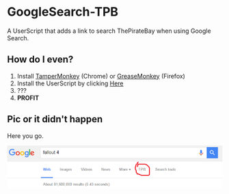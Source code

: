 # GoogleSearch-TPB
A UserScript that adds a link to search ThePirateBay when using Google Search.

## How do I even?

1. Install [TamperMonkey](https://chrome.google.com/webstore/detail/tampermonkey/dhdgffkkebhmkfjojejmpbldmpobfkfo?hl=en) (Chrome) or [GreaseMonkey](https://addons.mozilla.org/en-us/firefox/addon/greasemonkey/) (Firefox)
2. Install the UserScript by clicking [Here](https://github.com/eternaleclipse/GoogleSearch-TPB/raw/master/googlesearch-tpb.user.js)
3. ???
4. **PROFIT**

## Pic or it didn't happen

Here you go.

![Screenshot](https://raw.githubusercontent.com/eternaleclipse/GoogleSearch-TPB/master/Capture.PNG)
